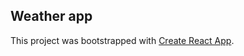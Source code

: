 ## Weather app

This project was bootstrapped with [Create React App](https://github.com/facebook/create-react-app).
